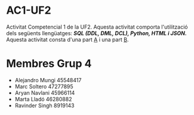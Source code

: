 # AC1-UF2
Activitat Competencial 1 de la UF2.  Aquesta activitat comporta l'utilització dels següents llengüatges: ***SQL (DDL, DML, DCL), Python, HTML i JSON.***
Aquesta activitat consta d'una part [A](https://github.com/ImiGunS/AC1-UF2/tree/main/PART%20A) i una part [B](https://github.com/ImiGunS/AC1-UF2/tree/main/PART%20B).

# Membres Grup 4
- Alejandro Mungi 45548417
- Marc Soltero 47277895
- Aryan Navlani 45966114
- Marta Lladó 46280882
- Ravinder Singh 8919143
